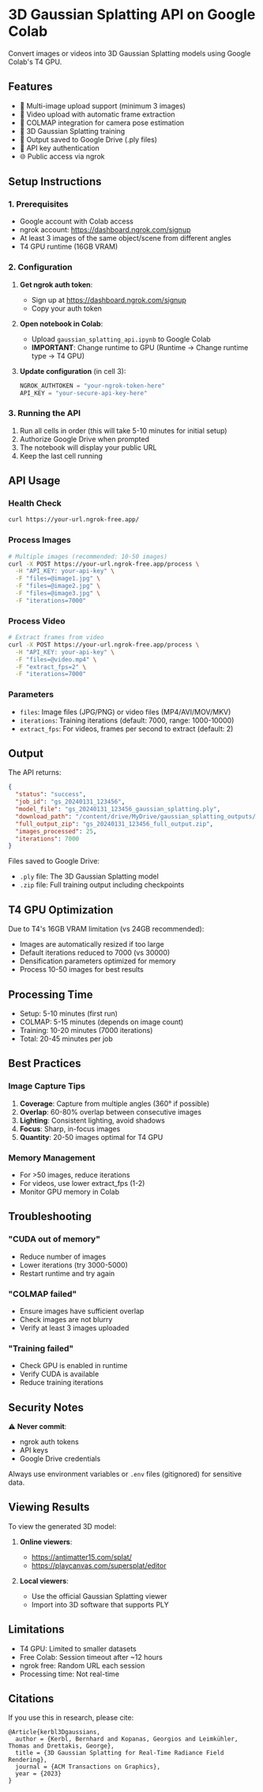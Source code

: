 # 3D Gaussian Splatting API on Google Colab

Convert images or videos into 3D Gaussian Splatting models using Google Colab's T4 GPU.

## Features

- 📸 Multi-image upload support (minimum 3 images)
- 🎥 Video upload with automatic frame extraction
- 🔮 COLMAP integration for camera pose estimation
- 🎯 3D Gaussian Splatting training
- 💾 Output saved to Google Drive (.ply files)
- 🔐 API key authentication
- 🌐 Public access via ngrok

## Setup Instructions

### 1. Prerequisites

- Google account with Colab access
- ngrok account: https://dashboard.ngrok.com/signup
- At least 3 images of the same object/scene from different angles
- T4 GPU runtime (16GB VRAM)

### 2. Configuration

1. **Get ngrok auth token**:
   - Sign up at https://dashboard.ngrok.com/signup
   - Copy your auth token

2. **Open notebook in Colab**:
   - Upload `gaussian_splatting_api.ipynb` to Google Colab
   - **IMPORTANT**: Change runtime to GPU (Runtime → Change runtime type → T4 GPU)

3. **Update configuration** (in cell 3):
   ```python
   NGROK_AUTHTOKEN = "your-ngrok-token-here"
   API_KEY = "your-secure-api-key-here"
   ```

### 3. Running the API

1. Run all cells in order (this will take 5-10 minutes for initial setup)
2. Authorize Google Drive when prompted
3. The notebook will display your public URL
4. Keep the last cell running

## API Usage

### Health Check
```bash
curl https://your-url.ngrok-free.app/
```

### Process Images
```bash
# Multiple images (recommended: 10-50 images)
curl -X POST https://your-url.ngrok-free.app/process \
  -H "API_KEY: your-api-key" \
  -F "files=@image1.jpg" \
  -F "files=@image2.jpg" \
  -F "files=@image3.jpg" \
  -F "iterations=7000"
```

### Process Video
```bash
# Extract frames from video
curl -X POST https://your-url.ngrok-free.app/process \
  -H "API_KEY: your-api-key" \
  -F "files=@video.mp4" \
  -F "extract_fps=2" \
  -F "iterations=7000"
```

### Parameters

- `files`: Image files (JPG/PNG) or video files (MP4/AVI/MOV/MKV)
- `iterations`: Training iterations (default: 7000, range: 1000-10000)
- `extract_fps`: For videos, frames per second to extract (default: 2)

## Output

The API returns:
```json
{
  "status": "success",
  "job_id": "gs_20240131_123456",
  "model_file": "gs_20240131_123456_gaussian_splatting.ply",
  "download_path": "/content/drive/MyDrive/gaussian_splatting_outputs/...",
  "full_output_zip": "gs_20240131_123456_full_output.zip",
  "images_processed": 25,
  "iterations": 7000
}
```

Files saved to Google Drive:
- `.ply` file: The 3D Gaussian Splatting model
- `.zip` file: Full training output including checkpoints

## T4 GPU Optimization

Due to T4's 16GB VRAM limitation (vs 24GB recommended):

- Images are automatically resized if too large
- Default iterations reduced to 7000 (vs 30000)
- Densification parameters optimized for memory
- Process 10-50 images for best results

## Processing Time

- Setup: 5-10 minutes (first run)
- COLMAP: 5-15 minutes (depends on image count)
- Training: 10-20 minutes (7000 iterations)
- Total: 20-45 minutes per job

## Best Practices

### Image Capture Tips
1. **Coverage**: Capture from multiple angles (360° if possible)
2. **Overlap**: 60-80% overlap between consecutive images
3. **Lighting**: Consistent lighting, avoid shadows
4. **Focus**: Sharp, in-focus images
5. **Quantity**: 20-50 images optimal for T4 GPU

### Memory Management
- For >50 images, reduce iterations
- For videos, use lower extract_fps (1-2)
- Monitor GPU memory in Colab

## Troubleshooting

### "CUDA out of memory"
- Reduce number of images
- Lower iterations (try 3000-5000)
- Restart runtime and try again

### "COLMAP failed"
- Ensure images have sufficient overlap
- Check images are not blurry
- Verify at least 3 images uploaded

### "Training failed"
- Check GPU is enabled in runtime
- Verify CUDA is available
- Reduce training iterations

## Security Notes

⚠️ **Never commit**:
- ngrok auth tokens
- API keys
- Google Drive credentials

Always use environment variables or `.env` files (gitignored) for sensitive data.

## Viewing Results

To view the generated 3D model:

1. **Online viewers**:
   - https://antimatter15.com/splat/
   - https://playcanvas.com/supersplat/editor

2. **Local viewers**:
   - Use the official Gaussian Splatting viewer
   - Import into 3D software that supports PLY

## Limitations

- T4 GPU: Limited to smaller datasets
- Free Colab: Session timeout after ~12 hours
- ngrok free: Random URL each session
- Processing time: Not real-time

## Citations

If you use this in research, please cite:
```
@Article{kerbl3Dgaussians,
  author = {Kerbl, Bernhard and Kopanas, Georgios and Leimkühler, Thomas and Drettakis, George},
  title = {3D Gaussian Splatting for Real-Time Radiance Field Rendering},
  journal = {ACM Transactions on Graphics},
  year = {2023}
}
```
